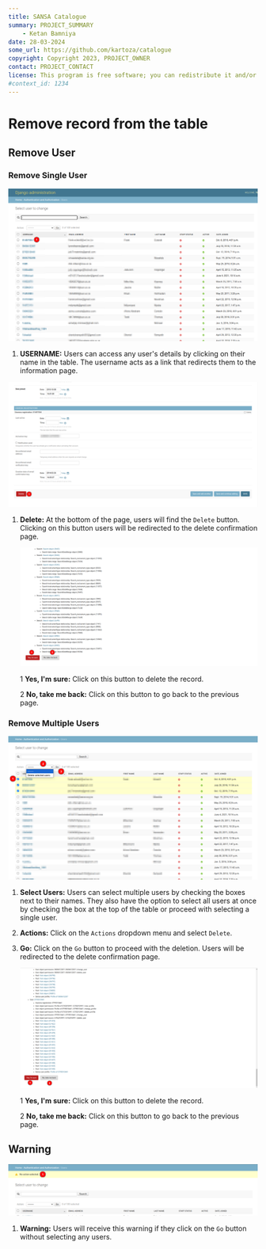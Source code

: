 ```yaml
---
title: SANSA Catalogue
summary: PROJECT_SUMMARY
    - Ketan Bamniya
date: 28-03-2024
some_url: https://github.com/kartoza/catalogue
copyright: Copyright 2023, PROJECT_OWNER
contact: PROJECT_CONTACT
license: This program is free software; you can redistribute it and/or modify it under the terms of the GNU Affero General Public License as published by the Free Software Foundation; either version 3 of the License, or (at your option) any later version.
#context_id: 1234
---
```


# Remove record from the table

## Remove User

### Remove Single User

[![User Tables](./img/remove-record-img-1.png)](./img/remove-record-img-1.png)

1. **USERNAME:** Users can access any user's details by clicking on their name in the table. The username acts as a link that redirects them to the information page.

[![Delete User](./img/remove-record-img-2.png)](./img/remove-record-img-2.png)

1. **Delete:** At the bottom of the page, users will find the `Delete` button. Clicking on this button users will be redirected to the delete confirmation page.

    [![Delete User Confirmation](./img/remove-record-img-3.png)](./img/remove-record-img-3.png)

    1 **Yes, I'm sure:** Click on this button to delete the record.

    2 **No, take me back:** Click on this button to go back to the previous page.

### Remove Multiple Users

[![Delete Multiple Users](./img/remove-record-img-4.png)](./img/remove-record-img-4.png)

1. **Select Users:**  Users can select multiple users by checking the boxes next to their names. They also have the option to select all users at once by checking the box at the top of the table or proceed with selecting a single user.

2. **Actions:** Click on the `Actions` dropdown menu and select `Delete`.

3. **Go:** Click on the `Go` button to proceed with the deletion. Users will be redirected to the delete confirmation page.

    [![Delete User Confirmation Multiple](./img/remove-record-img-6.png)](./img/remove-record-img-6.png)
    
    1 **Yes, I'm sure:** Click on this button to delete the record.

    2 **No, take me back:** Click on this button to go back to the previous page.

## Warning

[![Warning](./img/remove-record-img-5.png)](./img/remove-record-img-5.png)

1. **Warning:** Users will receive this warning if they click on the `Go` button without selecting any users.
